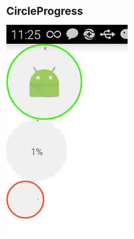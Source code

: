 # CircleProgress

![image](https://github.com/Feximin/CircleProgress/blob/master/2016-01-21%2012_22_37.gif?raw=true)  

